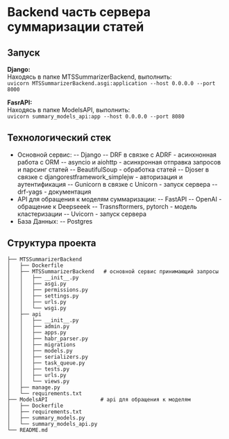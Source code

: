 # Backend часть сервера суммаризации статей

## Запуск
<p>
<b>Django:</b><br>
Находясь в папке MTSSummarizerBackend, выполнить:<br>
<code>uvicorn MTSSummarizerBackend.asgi:application --host 0.0.0.0 --port 8000</code>
</p>
<b>FasrAPI:</b><br>
Находясь в папке ModelsAPI, выполнить:<br>
<code>uvicorn summary_models_api:app --host 0.0.0.0 --port 8080</code>
</p>

## Технологический стек
- Основной сервис:
-- Django
-- DRF в связке с ADRF - асинхнонная работа с ORM
-- asyncio и aiohttp - асинхронная отправка запросов и парсинг статей
-- BeautifulSoup - обработка статей
-- Djoser в связке с djangorestframework_simplejw - авторизация и аутентификация
-- Gunicorn в связке с Unicorn - запуск сервера
-- drf-yags - документация
- API для обращения к моделям суммаризации:
-- FastAPI
-- OpenAI - обращение к Deepseeek
-- Trasnsftormers, pytorch - модель кластеризации
-- Uvicorn - запуск сервера
- База Данных:
-- Postgres

## Структура проекта
```
├── MTSSummarizerBackend
│   ├── Dockerfile
│   ├── MTSSummarizerBackend   # основной сервис принимающий запросы
│   │   ├── __init__.py
│   │   ├── asgi.py
│   │   ├── permissions.py
│   │   ├── settings.py
│   │   ├── urls.py
│   │   └── wsgi.py
│   ├── api
│   │   ├── __init__.py
│   │   ├── admin.py
│   │   ├── apps.py
│   │   ├── habr_parser.py
│   │   ├── migrations
│   │   ├── models.py
│   │   ├── serializers.py
│   │   ├── task_queue.py
│   │   ├── tests.py
│   │   ├── urls.py
│   │   └── views.py
│   ├── manage.py
│   └── requirements.txt
├── ModelsAPI                 # api для обращения к моделям
│   ├── Dockerfile
│   ├── requirements.txt
│   ├── summary_models.py
│   └── summary_models_api.py
└── README.md
```